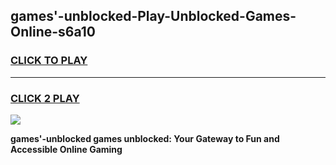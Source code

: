 
## games'-unblocked-Play-Unblocked-Games-Online-s6a10
<h3>
<a href="https://premium76.site?title=games'-unblocked&ref=25A">CLICK TO PLAY</a></h3>
<hr>

<h3>
<a href="https://premium76.site?title=games'-unblocked&ref=25A">CLICK 2 PLAY</a>
  
</h3>

<a href="https://premium76.site?title=games'-unblocked&ref=25A"><img src="https://clearcache.store/games.png"></a>


**games'-unblocked games unblocked: Your Gateway to Fun and Accessible Online Gaming**
